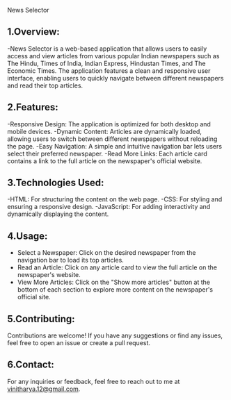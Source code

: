 
 News Selector 


1.Overview:
----------
-News Selector is a web-based application that allows users to easily access and view articles from various popular Indian newspapers such as The Hindu, Times of India, Indian Express, Hindustan Times, and The Economic Times. The application features a clean and responsive user interface, enabling users to quickly navigate between different newspapers and read their top articles.

2.Features:
----------
-Responsive Design: The application is optimized for both desktop and mobile devices.
-Dynamic Content: Articles are dynamically loaded, allowing users to switch between different newspapers without reloading the page.
-Easy Navigation: A simple and intuitive navigation bar lets users select their preferred newspaper.
-Read More Links: Each article card contains a link to the full article on the newspaper's official website.

3.Technologies Used:
-------------------
-HTML: For structuring the content on the web page.
-CSS: For styling and ensuring a responsive design.
-JavaScript: For adding interactivity and dynamically displaying the content.

4.Usage:
--------
- Select a Newspaper: Click on the desired newspaper from the navigation bar to load its top articles.
- Read an Article: Click on any article card to view the full article on the newspaper's website.
- View More Articles: Click on the "Show more articles" button at the bottom of each section to explore more content on the newspaper's official site.

5.Contributing:
---------------
Contributions are welcome! If you have any suggestions or find any issues, feel free to open an issue or create a pull request.

6.Contact:
---------
For any inquiries or feedback, feel free to reach out to me at [vinitharya.12@gmail.com](mailto:vinitharya.12@gmail.com).

